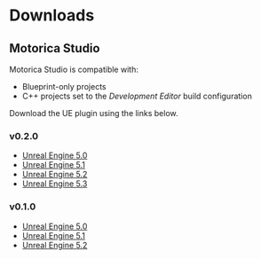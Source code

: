 # Downloads
## Motorica Studio
Motorica Studio is compatible with:

- Blueprint-only projects
- C++ projects set to the *Development Editor* build configuration

Download the UE plugin using the links below.

### v0.2.0

- [Unreal Engine 5.0](https://drive.google.com/file/d/1_jeqUyC3K_plzMg_FGlNv86x8r96iW_c/view)
- [Unreal Engine 5.1](https://drive.google.com/file/d/1Z3GTWCs2EtrL6O7tLNay89YQxj_qjDCI/view)
- [Unreal Engine 5.2](https://drive.google.com/file/d/19D4iCtS10GRSxf-TCq3O58-5E3thuqEe/view)
- [Unreal Engine 5.3](https://drive.google.com/file/d/18Si_ET88780tyP9F-Auhkv6ESl5PbL9M/view)

### v0.1.0

- [Unreal Engine 5.0](https://drive.google.com/file/d/1OPg8xVHwGEtfKKNBqjNkvxN7U-ctNIIh/view)
- [Unreal Engine 5.1](https://drive.google.com/file/d/1cbC6EhRxO5_ZS4bHcwEiQIynmIJjCLQb/view)
- [Unreal Engine 5.2](https://drive.google.com/file/d/1NYxJ9WG00Tc1AzyLMySDfMOVmmoCpsBC/view)
